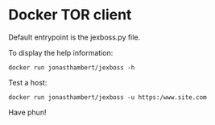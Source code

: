 # Docker TOR client

Default entrypoint is the jexboss.py file.

To display the help information:
```
docker run jonasthambert/jexboss -h
```

Test a host:
```
docker run jonasthambert/jexboss -u https:/www.site.com
```

Have phun!
